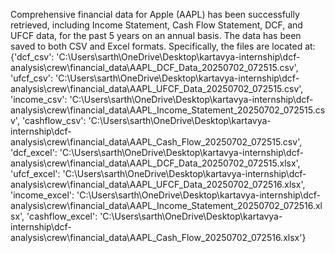 Comprehensive financial data for Apple (AAPL) has been successfully retrieved, including Income Statement, Cash Flow Statement, DCF, and UFCF data, for the past 5 years on an annual basis. The data has been saved to both CSV and Excel formats. Specifically, the files are located at:
{'dcf_csv': 'C:\\Users\\sarth\\OneDrive\\Desktop\\kartavya-internship\\dcf-analysis\\crew\\financial_data\\AAPL_DCF_Data_20250702_072515.csv', 'ufcf_csv': 'C:\\Users\\sarth\\OneDrive\\Desktop\\kartavya-internship\\dcf-analysis\\crew\\financial_data\\AAPL_UFCF_Data_20250702_072515.csv', 'income_csv': 'C:\\Users\\sarth\\OneDrive\\Desktop\\kartavya-internship\\dcf-analysis\\crew\\financial_data\\AAPL_Income_Statement_20250702_072515.csv', 'cashflow_csv': 'C:\\Users\\sarth\\OneDrive\\Desktop\\kartavya-internship\\dcf-analysis\\crew\\financial_data\\AAPL_Cash_Flow_20250702_072515.csv', 'dcf_excel': 'C:\\Users\\sarth\\OneDrive\\Desktop\\kartavya-internship\\dcf-analysis\\crew\\financial_data\\AAPL_DCF_Data_20250702_072515.xlsx', 'ufcf_excel': 'C:\\Users\\sarth\\OneDrive\\Desktop\\kartavya-internship\\dcf-analysis\\crew\\financial_data\\AAPL_UFCF_Data_20250702_072516.xlsx', 'income_excel': 'C:\\Users\\sarth\\OneDrive\\Desktop\\kartavya-internship\\dcf-analysis\\crew\\financial_data\\AAPL_Income_Statement_20250702_072516.xlsx', 'cashflow_excel': 'C:\\Users\\sarth\\OneDrive\\Desktop\\kartavya-internship\\dcf-analysis\\crew\\financial_data\\AAPL_Cash_Flow_20250702_072516.xlsx'}